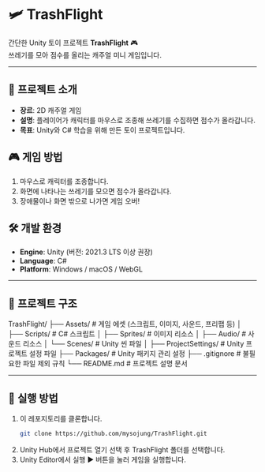 # 🛩️ TrashFlight

간단한 Unity 토이 프로젝트 **TrashFlight** 🎮  
쓰레기를 모아 점수를 올리는 캐주얼 미니 게임입니다.


---

## 📌 프로젝트 소개
- **장르**: 2D 캐주얼 게임
- **설명**: 플레이어가 캐릭터를 마우스로 조종해 쓰레기를 수집하면 점수가 올라갑니다.  
- **목표**: Unity와 C# 학습을 위해 만든 토이 프로젝트입니다.




## 🎮 게임 방법
1. 마우스로 캐릭터를 조종합니다.
2. 화면에 나타나는 쓰레기를 모으면 점수가 올라갑니다.
3. 장애물이나 화면 밖으로 나가면 게임 오버!




## 🛠️ 개발 환경
- **Engine**: Unity (버전: 2021.3 LTS 이상 권장)
- **Language**: C#  
- **Platform**: Windows / macOS / WebGL


---

## 📂 프로젝트 구조
TrashFlight/
 ├── Assets/               # 게임 에셋 (스크립트, 이미지, 사운드, 프리팹 등)
 │   ├── Scripts/          # C# 스크립트
 │   ├── Sprites/          # 이미지 리소스
 │   ├── Audio/            # 사운드 리소스
 │   └── Scenes/           # Unity 씬 파일
 │
 ├── ProjectSettings/      # Unity 프로젝트 설정 파일
 ├── Packages/             # Unity 패키지 관리 설정
 ├── .gitignore            # 불필요한 파일 제외 규칙
 └── README.md             # 프로젝트 설명 문서


---

## 🚀 실행 방법
1. 이 레포지토리를 클론합니다.
   ```bash
   git clone https://github.com/mysojung/TrashFlight.git

2. Unity Hub에서 프로젝트 열기 선택 후 TrashFlight 폴더를 선택합니다.
3. Unity Editor에서 실행 ▶️ 버튼을 눌러 게임을 실행합니다.


